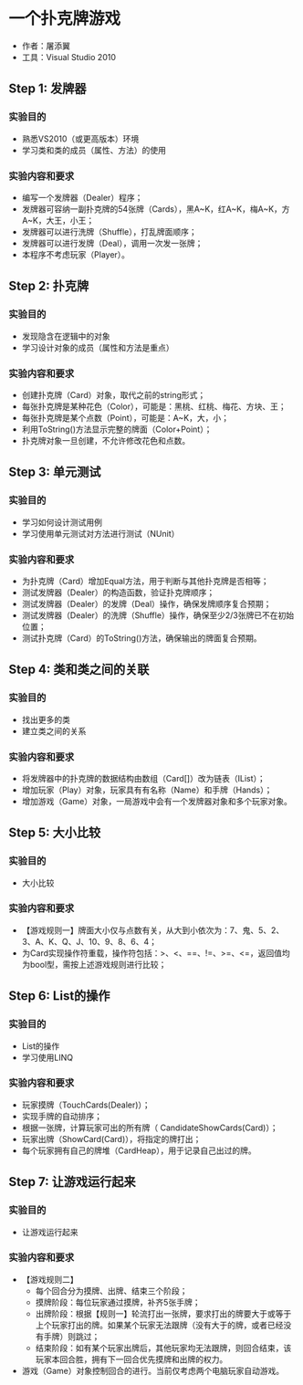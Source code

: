 # 一个扑克牌游戏
- 作者：屠添翼
- 工具：Visual Studio 2010


## Step 1: 发牌器

### 实验目的

- 熟悉VS2010（或更高版本）环境
- 学习类和类的成员（属性、方法）的使用

### 实验内容和要求

- 编写一个发牌器（Dealer）程序；
- 发牌器可容纳一副扑克牌的54张牌（Cards），黑A~K，红A~K，梅A~K，方A~K，大王，小王；
- 发牌器可以进行洗牌（Shuffle），打乱牌面顺序；
- 发牌器可以进行发牌（Deal），调用一次发一张牌；
- 本程序不考虑玩家（Player）。


## Step 2: 扑克牌

### 实验目的

- 发现隐含在逻辑中的对象
- 学习设计对象的成员（属性和方法是重点）

### 实验内容和要求

- 创建扑克牌（Card）对象，取代之前的string形式；
- 每张扑克牌是某种花色（Color），可能是：黑桃、红桃、梅花、方块、王；
- 每张扑克牌是某个点数（Point），可能是：A~K，大，小；
- 利用ToString()方法显示完整的牌面（Color+Point）；
- 扑克牌对象一旦创建，不允许修改花色和点数。


## Step 3: 单元测试

### 实验目的

- 学习如何设计测试用例
- 学习使用单元测试对方法进行测试（NUnit）

### 实验内容和要求

- 为扑克牌（Card）增加Equal方法，用于判断与其他扑克牌是否相等；
- 测试发牌器（Dealer）的构造函数，验证扑克牌顺序；
- 测试发牌器（Dealer）的发牌（Deal）操作，确保发牌顺序复合预期；
- 测试发牌器（Dealer）的洗牌（Shuffle）操作，确保至少2/3张牌已不在初始位置；
- 测试扑克牌（Card）的ToString()方法，确保输出的牌面复合预期。


## Step 4: 类和类之间的关联

### 实验目的

- 找出更多的类
- 建立类之间的关系

### 实验内容和要求

- 将发牌器中的扑克牌的数据结构由数组（Card[]）改为链表（IList<Card>）；
- 增加玩家（Play）对象，玩家具有有名称（Name）和手牌（Hands）；
- 增加游戏（Game）对象，一局游戏中会有一个发牌器对象和多个玩家对象。

## Step 5: 大小比较

### 实验目的

- 大小比较

### 实验内容和要求

- 【游戏规则一】牌面大小仅与点数有关，从大到小依次为：7、鬼、5、2、3、A、K、Q、J、10、9、8、6、4；
- 为Card实现操作符重载，操作符包括：>、<、==、!=、>=、<=，返回值均为bool型，需按上述游戏规则进行比较；

## Step 6: List<T>的操作

### 实验目的

- List<T>的操作
- 学习使用LINQ

### 实验内容和要求

- 玩家摸牌（TouchCards(Dealer)）；
- 实现手牌的自动排序；
- 根据一张牌，计算玩家可出的所有牌（ CandidateShowCards(Card)）；
- 玩家出牌（ShowCard(Card)），将指定的牌打出；
- 每个玩家拥有自己的牌堆（CardHeap），用于记录自己出过的牌。

## Step 7: 让游戏运行起来

### 实验目的

- 让游戏运行起来

### 实验内容和要求

- 【游戏规则二】
  - 每个回合分为摸牌、出牌、结束三个阶段；
  - 摸牌阶段：每位玩家通过摸牌，补齐5张手牌；
  - 出牌阶段：根据【规则一】轮流打出一张牌，要求打出的牌要大于或等于上个玩家打出的牌。如果某个玩家无法跟牌（没有大于的牌，或者已经没有手牌）则跳过；
  - 结束阶段：如有某个玩家出牌后，其他玩家均无法跟牌，则回合结束，该玩家本回合胜，拥有下一回合优先摸牌和出牌的权力。
- 游戏（Game）对象控制回合的进行。当前仅考虑两个电脑玩家自动游戏。
